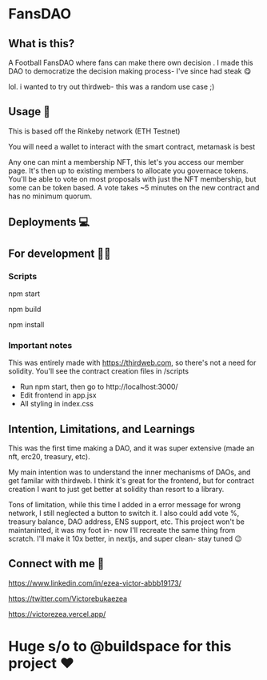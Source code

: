 # FansDAO 

## What is this?
A Football FansDAO where fans can make there own decision . I made this DAO to democratize the decision making process- I've since had steak 😋

lol. i wanted to try out thirdweb- this was a random use case ;)

## Usage 🤝

This is based off the Rinkeby network (ETH Testnet)

You will need a wallet to interact with the smart contract, metamask is best

Any one can mint a membership NFT, this let's you access our member page. It's then up to existing members to allocate you governace tokens. You'll be able to vote on most proposals with just the NFT membership, but some can be token based. A vote takes ~5 minutes on the new contract and has no minimum quorum.

## Deployments 💻


## For development 🧑‍💻

### Scripts

npm start

npm build

npm install


### Important notes

This was entirely made with https://thirdweb.com, so there's not a need for solidity. You'll see the contract creation files in /scripts

- Run npm start, then go to http://localhost:3000/
- Edit frontend in app.jsx
- All styling in index.css
## Intention, Limitations, and Learnings

This was the first time making a DAO, and it was super extensive (made an nft, erc20, treasury, etc).

My main intention was to understand the inner mechanisms of DAOs, and get familar with thirdweb. I think it's great for the frontend, but for contract creation I want to just get better at solidity than resort to a library.

Tons of limitation, while this time I added in a error message for wrong network, I still neglected a button to switch it. I also could add vote %, treasury balance, DAO address, ENS support, etc. This project won't be maintaninted, it was my foot in- now I'll recreate the same thing from scratch. I'll make it 10x better, in nextjs, and super clean- stay tuned 😉


## Connect with me 🤗

https://www.linkedin.com/in/ezea-victor-abbb19173/


https://twitter.com/Victorebukaezea

https://victorezea.vercel.app/

# Huge s/o to @buildspace for this project ❤️

